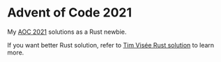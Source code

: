# Advent of Code 2021

My [AOC 2021][0] solutions as a Rust newbie.

If you want better Rust solution, refer to [Tim Visée Rust solution][1] to
learn more.

[0]: https://adventofcode.com/2021/
[1]: https://github.com/timvisee/advent-of-code-2021
